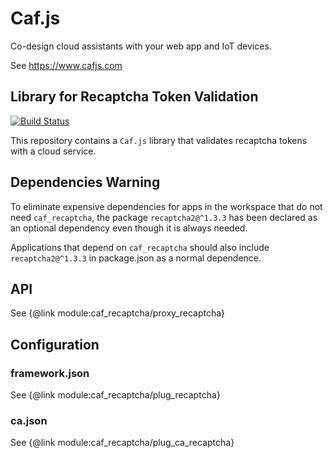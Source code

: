 # Caf.js

Co-design cloud assistants with your web app and IoT devices.

See https://www.cafjs.com

## Library for Recaptcha Token Validation

[![Build Status](https://github.com/cafjs/caf_recaptcha/actions/workflows/push.yml/badge.svg)](https://github.com/cafjs/caf_recaptcha/actions/workflows/push.yml)

This repository contains a `Caf.js` library that validates recaptcha tokens with a cloud service.

## Dependencies Warning

To eliminate expensive dependencies for apps in the workspace that do not need `caf_recaptcha`, the package `recaptcha2@^1.3.3` has been declared as an optional dependency even though it is always needed.

Applications that depend on `caf_recaptcha` should also include `recaptcha2@^1.3.3` in package.json as a normal dependence.

## API

See {@link module:caf_recaptcha/proxy_recaptcha}

## Configuration

### framework.json

See {@link module:caf_recaptcha/plug_recaptcha}

### ca.json

See {@link module:caf_recaptcha/plug_ca_recaptcha}
